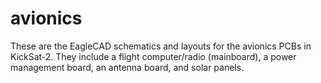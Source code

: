 avionics
========

These are the EagleCAD schematics and layouts for the avionics PCBs in KickSat-2. They include a flight computer/radio (mainboard), a power management board, an antenna board, and solar panels.
